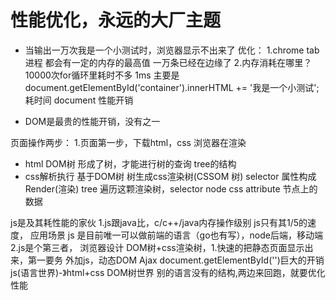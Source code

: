 # 性能优化，永远的大厂主题

- 当输出一万次<span>我是一个小测试</span>时，浏览器显示不出来了
优化：
1.chrome tab进程 都会有一定的内存的最高值
一万条已经在边缘了
2.内存消耗在哪里？
10000次for循环里耗时不多 1ms
主要是 document.getElementById('container').innerHTML += '<span>我是一个小测试</span>';耗时间
      document 性能开销 

- DOM是最贵的性能开销，没有之一

页面操作两步：
1.页面第一步，下载html，css 浏览器在渲染
- html DOM树 形成了树，才能进行树的查询 tree的结构
- css解析执行 基于DOM树 树生成css渲染树(CSSOM 树) selector 属性构成 Render(渲染) tree 
遍历这颗渲染树，selector node css attribute 节点上的数据

js是及其耗性能的家伙
1.js跟java比，c/c++/java内存操作级别
js只有其1/5的速度，
应用场景 js 是目前唯一可以做前端的语言（go也有写），node后端，移动端
2.js是个第三者，
浏览器设计 DOM树+css渲染树，1.快速的把静态页面显示出来，第一要务
外加js，动态DOM Ajax
document.getElementById('')巨大的开销
js(语言世界)-》html+css DOM树世界
别的语言没有的结构,两边来回跑，就要优化性能